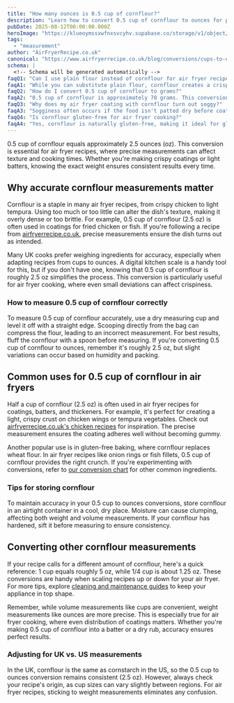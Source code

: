 ```yaml
---
title: "How many ounces is 0.5 cup of cornflour?"
description: "Learn how to convert 0.5 cup of cornflour to ounces for perfect air fryer recipes. Get accurate measurements in seconds!"
pubDate: 2025-08-12T00:00:00.000Z
heroImage: "https://klueoymssxwfnxsvcyhv.supabase.co/storage/v1/object/public/Shmucket/how-many-ounces-is-half-cup-cornflour.webp"
tags:
  - "measurement"
author: "AirFryerRecipe.co.uk"
canonical: "https://www.airfryerrecipe.co.uk/blog/conversions/cups-to-ounces/how-many-ounces-is-half-cup-cornflour"
schema: |
  <!-- Schema will be generated automatically -->
faqQ1: "Can I use plain flour instead of cornflour for air fryer recipes?"
faqA1: "While you can substitute plain flour, cornflour creates a crispier texture in air fryer recipes. Plain flour absorbs more moisture, which can result in a softer coating. For best results, stick to cornflour or use a 50/50 blend if you're adapting a recipe."
faqQ2: "How do I convert 0.5 cup of cornflour to grams?"
faqA2: "0.5 cup of cornflour is approximately 70 grams. This conversion is useful for recipes requiring metric measurements. If precision is key, weigh your cornflour using a digital scale for consistent air fryer results."
faqQ3: "Why does my air fryer coating with cornflour turn out soggy?"
faqA3: "Sogginess often occurs if the food isn't patted dry before coating or if too much oil is used. For crispier results, lightly spray the coated food with oil and avoid overcrowding the air fryer basket. Proper preheating also helps."
faqQ4: "Is cornflour gluten-free for air fryer cooking?"
faqA4: "Yes, cornflour is naturally gluten-free, making it ideal for gluten-free air fryer recipes. Always check the packaging for cross-contamination warnings if you're cooking for someone with celiac disease or severe gluten intolerance."
---
```

<p>0.5 cup of cornflour equals approximately 2.5 ounces (oz). This conversion is essential for air fryer recipes, where precise measurements can affect texture and cooking times. Whether you're making crispy coatings or light batters, knowing the exact weight ensures consistent results every time.</p>

<h2>Why accurate cornflour measurements matter</h2>  
<p>Cornflour is a staple in many air fryer recipes, from crispy chicken to light tempura. Using too much or too little can alter the dish's texture, making it overly dense or too brittle. For example, 0.5 cup of cornflour (2.5 oz) is often used in coatings for fried chicken or fish. If you're following a recipe from <a href=https://www.airfryerrecipe.co.uk/recipes>airfryerrecipe.co.uk</a>, precise measurements ensure the dish turns out as intended.</p>  

<p>Many UK cooks prefer weighing ingredients for accuracy, especially when adapting recipes from cups to ounces. A digital kitchen scale is a handy tool for this, but if you don't have one, knowing that 0.5 cup of cornflour is roughly 2.5 oz simplifies the process. This conversion is particularly useful for air fryer cooking, where even small deviations can affect crispiness.</p>  

<h3>How to measure 0.5 cup of cornflour correctly</h3>  
<p>To measure 0.5 cup of cornflour accurately, use a dry measuring cup and level it off with a straight edge. Scooping directly from the bag can compress the flour, leading to an incorrect measurement. For best results, fluff the cornflour with a spoon before measuring. If you're converting 0.5 cup of cornflour to ounces, remember it's roughly 2.5 oz, but slight variations can occur based on humidity and packing.</p>  

<h2>Common uses for 0.5 cup of cornflour in air fryers</h2>  
<p>Half a cup of cornflour (2.5 oz) is often used in air fryer recipes for coatings, batters, and thickeners. For example, it's perfect for creating a light, crispy crust on chicken wings or tempura vegetables. Check out <a href=https://www.airfryerrecipe.co.uk/recipe-category/chicken>airfryerrecipe.co.uk's chicken recipes</a> for inspiration. The precise measurement ensures the coating adheres well without becoming gummy.</p>  

<p>Another popular use is in gluten-free baking, where cornflour replaces wheat flour. In air fryer recipes like onion rings or fish fillets, 0.5 cup of cornflour provides the right crunch. If you're experimenting with conversions, refer to <a href=https://www.airfryerrecipe.co.uk/air-fryer-conversion-chart>our conversion chart</a> for other common ingredients.</p>  

<h3>Tips for storing cornflour</h3>  
<p>To maintain accuracy in your 0.5 cup to ounces conversions, store cornflour in an airtight container in a cool, dry place. Moisture can cause clumping, affecting both weight and volume measurements. If your cornflour has hardened, sift it before measuring to ensure consistency.</p>  

<h2>Converting other cornflour measurements</h2>  
<p>If your recipe calls for a different amount of cornflour, here's a quick reference: 1 cup equals roughly 5 oz, while 1/4 cup is about 1.25 oz. These conversions are handy when scaling recipes up or down for your air fryer. For more tips, explore <a href=https://www.airfryerrecipe.co.uk/air-fryer-cleaner>cleaning and maintenance guides</a> to keep your appliance in top shape.</p>  

<p>Remember, while volume measurements like cups are convenient, weight measurements like ounces are more precise. This is especially true for air fryer cooking, where even distribution of coatings matters. Whether you're making 0.5 cup of cornflour into a batter or a dry rub, accuracy ensures perfect results.</p>  

<h3>Adjusting for UK vs. US measurements</h3>  
<p>In the UK, cornflour is the same as cornstarch in the US, so the 0.5 cup to ounces conversion remains consistent (2.5 oz). However, always check your recipe's origin, as cup sizes can vary slightly between regions. For air fryer recipes, sticking to weight measurements eliminates any confusion.</p>
